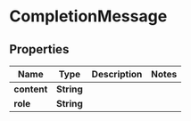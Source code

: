 

# CompletionMessage


## Properties

Name | Type | Description | Notes
------------ | ------------- | ------------- | -------------
**content** | **String** |  | 
**role** | **String** |  | 



